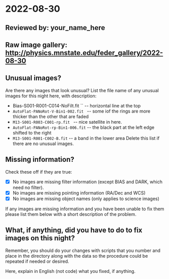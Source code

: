# 2022-08-30

## Reviewed by:   your_name_here

## Raw image gallery: http://physics.mnstate.edu/feder_gallery/2022-08-30

## Unusual images?

Are there any images that look unusual? List the file name of any unusual images for this night here, with description:

+ Bias-S001-R001-C014-NoFilt.fit `` -- horizontal line at the top
+ `AutoFlat-PANoRot-V-Bin1-002.fit ` -- some iof the rings are more thicker than the other that are faded
+ `M13-S001-R003-C001-rp.fit ` -- nice satellite in here.
+ `AutoFlat-PANoRot-rp-Bin1-006.fit` -- the black part at the left edge shifted to the right
+ `M13-S001-R001-C002-B.fit` -- a band in the lower area
Delete this list if there are no unusual images.

## Missing information?

Check these off if they are true:

- [x] No images are missing filter information (except BIAS and DARK, which need no filter).
- [x] No images are missing pointing information (RA/Dec and WCS)
- [x] No images are missing object names (only applies to science images)

If any images are missing information and you have been unable to fix them please list
them below with a short description of the problem.

## What, if anything, did you have to do to fix images on this night?

Remember, you should do your changes with scripts that you number and place in the
directory along with the data so the procedure could be repeated if needed or
desired.

Here, explain in English (not code) what you fixed, if anything.
